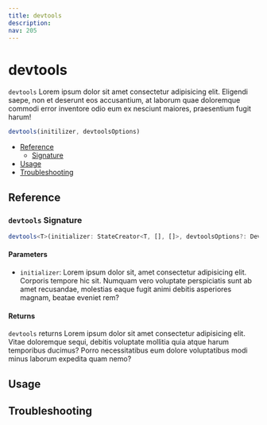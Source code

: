 ```yaml
---
title: devtools
description:
nav: 205
---
```


# devtools

`devtools` Lorem ipsum dolor sit amet consectetur adipisicing elit. Eligendi saepe, non et deserunt
eos accusantium, at laborum quae doloremque commodi error inventore odio eum ex nesciunt maiores,
praesentium fugit harum!

```js
devtools(initilizer, devtoolsOptions)
```

- [Reference](#reference)
  - [Signature](#devtools-signature)
- [Usage](#usage)
- [Troubleshooting](#troubleshooting)

## Reference

### `devtools` Signature

```ts
devtools<T>(initializer: StateCreator<T, [], []>, devtoolsOptions?: DevtoolsOptions): StateCreator<T, [], []>
```

#### Parameters

- `initializer`: Lorem ipsum dolor sit, amet consectetur adipisicing elit. Corporis tempore hic sit.
  Numquam vero voluptate perspiciatis sunt ab amet recusandae, molestias eaque fugit animi debitis asperiores magnam, beatae eveniet rem?

#### Returns

`devtools` returns Lorem ipsum dolor sit amet consectetur adipisicing elit. Vitae doloremque sequi,
debitis voluptate mollitia quia atque harum temporibus ducimus? Porro necessitatibus eum dolore
voluptatibus modi minus laborum expedita quam nemo?

## Usage

## Troubleshooting
